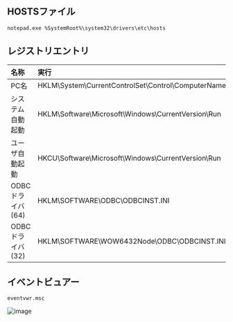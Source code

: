 ## HOSTSファイル
```
notepad.exe %SystemRoot%\system32\drivers\etc\hosts
```
## レジストリエントリ

| 名称 | 実行
| :--- | :--- 
| PC名 | HKLM\System\CurrentControlSet\Control\ComputerName\ComputerName
| システム自動起動 | HKLM\Software\Microsoft\Windows\CurrentVersion\Run
| ユーザ自動起動 | HKCU\Software\Microsoft\Windows\CurrentVersion\Run
| ODBCドライバ(64) | HKLM\SOFTWARE\ODBC\ODBCINST.INI
| ODBCドライバ(32) | HKLM\SOFTWARE\WOW6432Node\ODBC\ODBCINST.INI

## イベントビュアー
```
eventvwr.msc
```
![image](https://user-images.githubusercontent.com/1501327/145759593-ceba9efd-61ab-4100-a075-0024e7b52e19.png)
